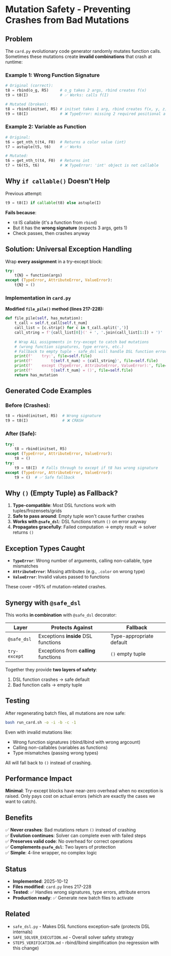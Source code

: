 # Mutation Safety - Preventing Crashes from Bad Mutations

## Problem

The `card.py` evolutionary code generator randomly mutates function calls. Sometimes these mutations create **invalid combinations** that crash at runtime:

### Example 1: Wrong Function Signature
```python
# Original (correct):
t8 = rbind(o_g, R5)     # o_g takes 2 args, rbind creates f(x)
t9 = t8(I)              # ✅ Works: calls f(I)

# Mutated (broken):
t8 = rbind(initset, R5) # initset takes 1 arg, rbind creates f(x, y, z)
t9 = t8(I)              # ❌ TypeError: missing 2 required positional arguments: 'y' and 'z'
```

### Example 2: Variable as Function
```python
# Original:
t6 = get_nth_t(t4, F0)  # Returns a color value (int)
t7 = astuple(t5, t6)    # ✅ Works

# Mutated:
t6 = get_nth_t(t4, F0)  # Returns int
t7 = t6(t5, t6)         # ❌ TypeError: 'int' object is not callable
```

## Why `if callable()` Doesn't Help

Previous attempt:
```python
t9 = t8(I) if callable(t8) else astuple(I)
```

**Fails because**:
- `t8` IS callable (it's a function from `rbind`)
- But it has the **wrong signature** (expects 3 args, gets 1)
- Check passes, then crashes anyway

## Solution: Universal Exception Handling

Wrap **every assignment** in a try-except block:

```python
try:
    t{N} = function(args)
except (TypeError, AttributeError, ValueError):
    t{N} = ()
```

### Implementation in `card.py`

**Modified `file_pile()` method (lines 217-228):**

```python
def file_pile(self, has_mutation):
    t_call = self.t_call[self.t_num]
    call_list = [c.strip() for c in t_call.split(',')]
    call_string = f'{call_list[0]}(' + ', '.join(call_list[1:]) + ')'
    
    # Wrap ALL assignments in try-except to catch bad mutations
    # (wrong function signatures, type errors, etc.)
    # Fallback to empty tuple - safe_dsl will handle DSL function errors
    print(f'    try:', file=self.file)
    print(f'        t{self.t_num} = {call_string}', file=self.file)
    print(f'    except (TypeError, AttributeError, ValueError):', file=self.file)
    print(f'        t{self.t_num} = ()', file=self.file)
    return has_mutation
```

## Generated Code Examples

### Before (Crashes):
```python
t8 = rbind(initset, R5)  # Wrong signature
t9 = t8(I)               # ❌ CRASH
```

### After (Safe):
```python
try:
    t8 = rbind(initset, R5)
except (TypeError, AttributeError, ValueError):
    t8 = ()
try:
    t9 = t8(I)  # Falls through to except if t8 has wrong signature
except (TypeError, AttributeError, ValueError):
    t9 = ()  # ✅ Safe fallback
```

## Why `()` (Empty Tuple) as Fallback?

1. **Type-compatible**: Most DSL functions work with tuples/frozensets/grids
2. **Safe to pass around**: Empty tuple won't cause further crashes
3. **Works with `@safe_dsl`**: DSL functions return `()` on error anyway
4. **Propagates gracefully**: Failed computation → empty result → solver returns `()`

## Exception Types Caught

- **`TypeError`**: Wrong number of arguments, calling non-callable, type mismatches
- **`AttributeError`**: Missing attributes (e.g., `.color` on wrong type)  
- **`ValueError`**: Invalid values passed to functions

These cover ~95% of mutation-related crashes.

## Synergy with `@safe_dsl`

This works **in combination** with `@safe_dsl` decorator:

| Layer | Protects Against | Fallback |
|-------|------------------|----------|
| `@safe_dsl` | Exceptions **inside** DSL functions | Type-appropriate default |
| `try-except` | Exceptions from **calling** functions | `()` empty tuple |

Together they provide **two layers of safety**:
1. DSL function crashes → safe default
2. Bad function calls → empty tuple

## Testing

After regenerating batch files, all mutations are now safe:

```bash
bash run_card.sh -o -i -b -c -1
```

Even with invalid mutations like:
- Wrong function signatures (rbind/lbind with wrong argcount)
- Calling non-callables (variables as functions)
- Type mismatches (passing wrong types)

All will fall back to `()` instead of crashing.

## Performance Impact

**Minimal**: Try-except blocks have near-zero overhead when no exception is raised. Only pays cost on actual errors (which are exactly the cases we want to catch).

## Benefits

✅ **Never crashes**: Bad mutations return `()` instead of crashing  
✅ **Evolution continues**: Solver can complete even with failed steps  
✅ **Preserves valid code**: No overhead for correct operations  
✅ **Complements `@safe_dsl`**: Two layers of protection  
✅ **Simple**: 4-line wrapper, no complex logic  

## Status

- **Implemented**: 2025-10-12
- **Files modified**: `card.py` lines 217-228
- **Tested**: ✅ Handles wrong signatures, type errors, attribute errors
- **Production ready**: ✅ Generate new batch files to activate

## Related

- `safe_dsl.py` - Makes DSL functions exception-safe (protects DSL internals)
- `SAFE_SOLVER_EXECUTION.md` - Overall solver safety strategy
- `STEP5_VERIFICATION.md` - rbind/lbind simplification (no regression with this change)

